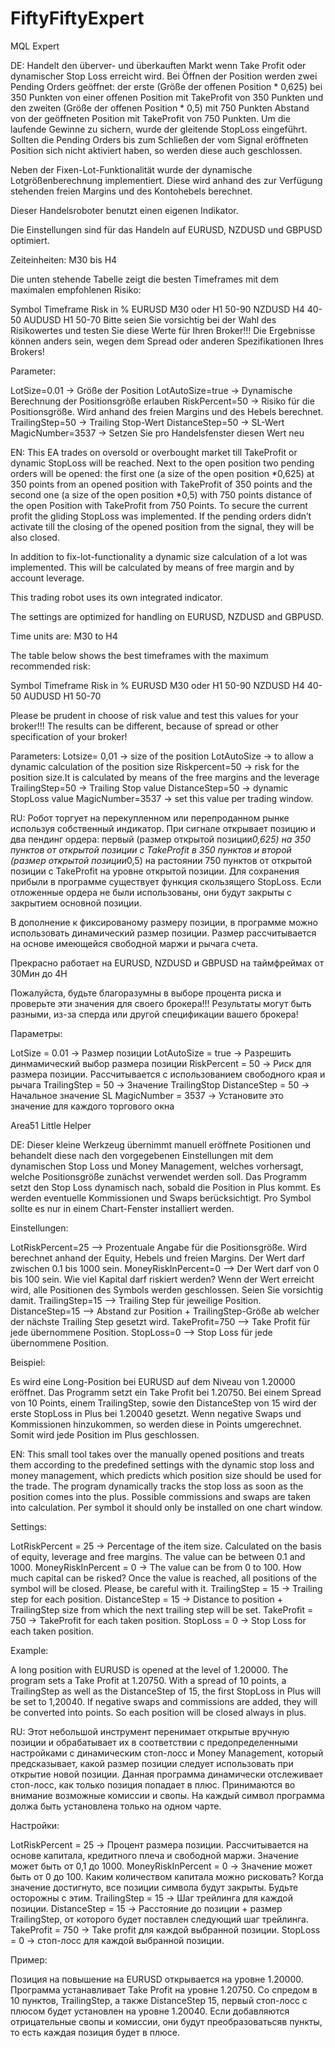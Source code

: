 # FiftyFiftyExpert
MQL Expert

DE:
Handelt den überver- und überkauften Markt wenn Take Profit oder dynamischer Stop Loss erreicht wird. Bei Öffnen der Position werden zwei Pending Orders geöffnet: der erste (Größe der offenen Position * 0,625) bei 350 Punkten von einer offenen Position mit TakeProfit von 350 Punkten und den zweiten (Größe der offenen Position * 0,5) mit 750 Punkten Abstand von der geöffneten Position mit TakeProfit von 750 Punkten. Um die laufende Gewinne zu sichern, wurde der gleitende StopLoss eingeführt. Sollten die Pending Orders bis zum Schließen der vom Signal eröffneten Position sich nicht aktiviert haben, so werden diese auch geschlossen.

Neben der Fixen-Lot-Funktionalität wurde der dynamische Lotgrößenberechnung implementiert. Diese wird anhand des zur Verfügung stehenden freien Margins und des Kontohebels berechnet. 

Dieser Handelsroboter benutzt einen eigenen Indikator.

Die Einstellungen sind für das Handeln auf EURUSD, NZDUSD und GBPUSD optimiert. 

Zeiteinheiten: M30 bis H4

Die unten 
stehende Tabelle zeigt die besten Timeframes mit dem maximalen empfohlenen Risiko:

Symbol	Timeframe	Risk in %
EURUSD	M30 oder H1	50-90
NZDUSD	H4	40-50
AUDUSD	H1	50-70
Bitte seien Sie vorsichtig bei der Wahl des Risikowertes und testen Sie diese Werte für Ihren Broker!!! Die Ergebnisse können anders sein, wegen dem Spread oder anderen Spezifikationen Ihres Brokers!

Parameter:

LotSize=0.01 -> Größe der Position
LotAutoSize=true -> Dynamische Berechnung der Positionsgröße erlauben
RiskPercent=50 -> Risiko für die Positionsgröße. Wird anhand des freien Margins und des Hebels berechnet.
TrailingStep=50 -> Trailing Stop-Wert
DistanceStep=50 -> SL-Wert
MagicNumber=3537 -> Setzen Sie pro Handelsfenster diesen Wert neu

EN:
This EA trades on oversold or overbought market till TakeProfit or dynamic StopLoss will be reached. Next to the open position two pending orders will be opened: the first one (a size of the open position *0,625) at 350 points from an opened position with TakeProfit  of 350 points and the second one (a size of the open position *0,5) with 750 points distance of the open Position with TakeProfit from 750 Points.
To secure the current profit the gliding StopLoss was implemented.  If the pending orders didn’t activate till the closing of the opened position from the signal, they will be also closed.
 
In addition to fix-lot-functionality a dynamic size calculation of a lot was implemented. This will be calculated by means of free margin and by account leverage.
 
This trading robot uses its own integrated indicator.
 
The settings are optimized for handling on EURUSD, NZDUSD  and GBPUSD.
 
Time units are: M30 to H4

The table below shows the best timeframes with the maximum recommended risk:

Symbol	Timeframe	Risk in %
EURUSD	M30 oder H1	50-90
NZDUSD	H4	40-50
AUDUSD	H1	50-70

Please be prudent in choose of risk value and test this values for your broker!!! The results can be different, because of spread or other specification of your broker!

 
Parameters:
Lotsize= 0,01 -> size of the position
LotAutoSize -> to allow a dynamic calculation of the position size
Riskpercent=50 -> risk for the position size.It is calculated by means of the free margins and the leverage
TrailingStep=50 -> Trailing Stop value
DistanceStep=50 -> dynamic StopLoss value
MagicNumber=3537 -> set this value per trading window.

RU:
Робот торгует на перекупленном или перепроданном рынке используя собственный индикатор. При сигнале открывает позицию и два пендинг ордера: первый (размер открытой позиции*0,625) на 350 пунктов от открытой позиции с TakeProfit в 350 пунктов и второй (размер открытой позиции*0,5)  на растоянии 750 пунктов от открытой позиции с TakeProfit на уровне открытой позиции. Для сохранения прибыли в программе существует функция скользящего StopLoss. Если отложенные ордера не были использованы, они будут закрыты с закрытием основной позиции.

В дополнение к фиксированому размеру позиции, в программе можно использовать динамический размер позиции. Размер рассчитывается на основе имеющейся свободной маржи и рычага счета.

Прекрасно работает на EURUSD, NZDUSD и GBPUSD на таймфреймах от 30Мин до 4H

Пожалуйста, будьте благоразумны в выборе процента риска и проверьте эти значения для своего брокера!!! Результаты могут быть разными, из-за сперда или другой спецификации вашего брокера!


Параметры:

LotSize = 0.01 -> Размер позиции
LotAutoSize = true -> Разрешить динмамический выбор размера позиции
RiskPercent = 50 -> Риск для размера позиции. Рассчитывается с использованием свободного края и рычага
TrailingStep = 50 -> Значение TrailingStop
DistanceStep = 50 -> Начальное значение SL
MagicNumber = 3537 -> Установите это значение для каждого торгового окна

Area51 Little Helper

DE:
Dieser kleine Werkzeug übernimmt manuell eröffnete Positionen und behandelt diese nach den vorgegebenen Einstellungen mit dem dynamischen Stop Loss und Money Management, welches vorhersagt, welche Positionsgröße zunächst verwendet werden soll. Das Programm setzt den Stop Loss dynamisch nach, sobald die Position in Plus kommt. Es werden eventuelle Kommissionen und Swaps berücksichtigt. Pro Symbol sollte es nur in einem Chart-Fenster installiert werden.

Einstellungen:

LotRiskPercent=25 --> Prozentuale Angabe für die Positionsgröße. Wird berechnet anhand der Equity, Hebels und freien Margins. Der Wert darf zwischen 0.1 bis 1000 sein.
MoneyRiskInPercent=0 --> Der Wert darf von 0 bis 100 sein. Wie viel Kapital darf riskiert werden? Wenn der Wert erreicht wird, alle Positionen des Symbols werden geschlossen. Seien Sie vorsichtig damit.
TrailingStep=15 -->  Trailing Step für jeweilige Position.
DistanceStep=15 --> Abstand zur Position + TrailingStep-Größe ab welcher der nächste Trailing Step gesetzt wird.
TakeProfit=750 --> Take Profit für jede übernommene Position.
StopLoss=0 --> Stop Loss für jede übernommene Position.


Beispiel:

Es wird eine Long-Position bei EURUSD auf dem Niveau von 1.20000 eröffnet. Das Programm setzt ein Take Profit bei 1.20750. Bei einem Spread von 10 Points, einem TrailingStep, sowie den DistanceStep von 15 wird der erste StopLoss in Plus bei 1.20040 gesetzt. Wenn negative Swaps und Kommissionen hinzukommen, so werden diese in Points umgerechnet. Somit wird jede Position im Plus geschlossen.

EN:
This small tool takes over the manually opened positions and treats them according to the predefined settings with the dynamic stop loss and money management, which predicts which position size should be used for the trade. The program dynamically tracks the stop loss as soon as the position comes into the plus. Possible commissions and swaps are taken into calculation. Per symbol it should only be installed on one chart window.

Settings:

LotRiskPercent = 25 -> Percentage of the item size. Calculated on the basis of equity, leverage and free margins. The value can be between 0.1 and 1000.
MoneyRiskInPercent = 0 -> The value can be from 0 to 100. How much capital can be risked? Once the value is reached, all positions of the symbol will be closed. Please, be careful with it.
TrailingStep = 15 -> Trailing step for each position.
DistanceStep = 15 -> Distance to position + TrailingStep size from which the next trailing step will be set.
TakeProfit = 750 -> TakeProfit for each taken position.
StopLoss = 0 -> Stop Loss for each taken position.

Example:

A long position with EURUSD is opened at the level of 1.20000. The program sets a Take Profit at 1.20750. With a spread of 10 points, a TrailingStep as well as the DistanceStep of 15, the first StopLoss in Plus will be set to 1,20040. If negative swaps and commissions are added, they will be converted into points. So each position will be closed always in plus.

RU:
Этот небольшой инструмент перенимает открытые вручную позиции и обрабатывает их в соответствии с предопределенными настройками с динамическим стоп-лосс и Money Management, который предсказывает, какой размер позиции следует использовать при открытие новой позиции. Данная программа динамически отслеживает стоп-лосс, как только позиция попадает в плюс. Принимаются во внимание возможные комиссии и свопы. На каждый символ программа должа быть установлена только на одном чарте.

Настройки:

LotRiskPercent = 25 -> Процент размера позиции. Рассчитывается на основе капитала, кредитного плеча и свободной маржи. Значение может быть от 0,1 до 1000.
MoneyRiskInPercent = 0 -> Значение может быть от 0 до 100. Каким количеством капитала можно рисковать? Когда значение достигнуто, все позиции символа будут закрыты. Будьте осторожны с этим.
TrailingStep = 15 -> Шаг трейлинга для каждой позиции.
DistanceStep = 15 -> Расстояние до позиции + размер TrailingStep, от которого будет поставлен следующий шаг трейлинга.
TakeProfit = 750 -> Take profit для каждой выбранной позиции.
StopLoss = 0 -> стоп-лосс для каждой выбранной позиции.

Пример:

Позиция на повышение на EURUSD открывается на уровне 1.20000. Программа устанавливает Take Profit на уровне 1.20750. Со спредом в 10 пунктов, TrailingStep, а также DistanceStep 15, первый стоп-лосс с плюсом будет установлен на уровне 1.20040. Если добавляются отрицательные свопы и комиссии, они будут преобразоватьсяв пункты, то есть каждая позиция будет в плюсе.
